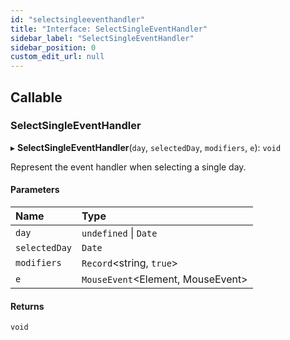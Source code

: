 ```yaml
---
id: "selectsingleeventhandler"
title: "Interface: SelectSingleEventHandler"
sidebar_label: "SelectSingleEventHandler"
sidebar_position: 0
custom_edit_url: null
---
```


## Callable

### SelectSingleEventHandler

▸ **SelectSingleEventHandler**(`day`, `selectedDay`, `modifiers`, `e`): `void`

Represent the event handler when selecting a single day.

#### Parameters

| Name | Type |
| :------ | :------ |
| `day` | `undefined` \| `Date` |
| `selectedDay` | `Date` |
| `modifiers` | `Record`<string, ``true``\> |
| `e` | `MouseEvent`<Element, MouseEvent\> |

#### Returns

`void`
